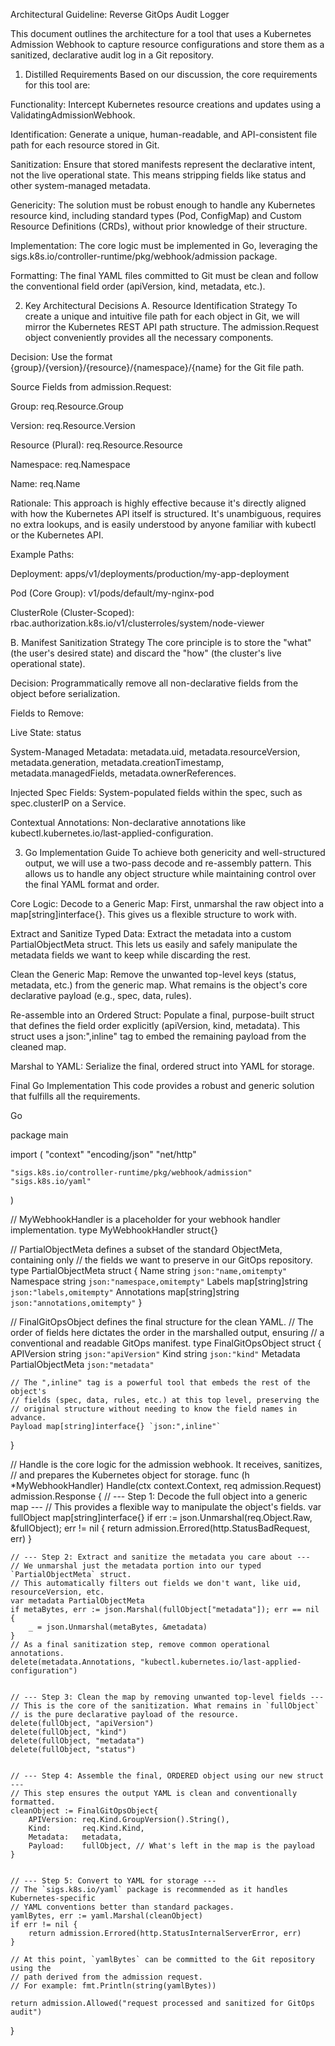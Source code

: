 Architectural Guideline: Reverse GitOps Audit Logger

This document outlines the architecture for a tool that uses a Kubernetes Admission Webhook to capture resource configurations and store them as a sanitized, declarative audit log in a Git repository.

1. Distilled Requirements
Based on our discussion, the core requirements for this tool are:

Functionality: Intercept Kubernetes resource creations and updates using a ValidatingAdmissionWebhook.

Identification: Generate a unique, human-readable, and API-consistent file path for each resource stored in Git.

Sanitization: Ensure that stored manifests represent the declarative intent, not the live operational state. This means stripping fields like status and other system-managed metadata.

Genericity: The solution must be robust enough to handle any Kubernetes resource kind, including standard types (Pod, ConfigMap) and Custom Resource Definitions (CRDs), without prior knowledge of their structure.

Implementation: The core logic must be implemented in Go, leveraging the sigs.k8s.io/controller-runtime/pkg/webhook/admission package.

Formatting: The final YAML files committed to Git must be clean and follow the conventional field order (apiVersion, kind, metadata, etc.).

2. Key Architectural Decisions
A. Resource Identification Strategy
To create a unique and intuitive file path for each object in Git, we will mirror the Kubernetes REST API path structure. The admission.Request object conveniently provides all the necessary components.

Decision: Use the format {group}/{version}/{resource}/{namespace}/{name} for the Git file path.

Source Fields from admission.Request:

Group: req.Resource.Group

Version: req.Resource.Version

Resource (Plural): req.Resource.Resource

Namespace: req.Namespace

Name: req.Name

Rationale: This approach is highly effective because it's directly aligned with how the Kubernetes API itself is structured. It's unambiguous, requires no extra lookups, and is easily understood by anyone familiar with kubectl or the Kubernetes API.

Example Paths:

Deployment: apps/v1/deployments/production/my-app-deployment

Pod (Core Group): v1/pods/default/my-nginx-pod

ClusterRole (Cluster-Scoped): rbac.authorization.k8s.io/v1/clusterroles/system/node-viewer

B. Manifest Sanitization Strategy
The core principle is to store the "what" (the user's desired state) and discard the "how" (the cluster's live operational state).

Decision: Programmatically remove all non-declarative fields from the object before serialization.

Fields to Remove:

Live State: status

System-Managed Metadata: metadata.uid, metadata.resourceVersion, metadata.generation, metadata.creationTimestamp, metadata.managedFields, metadata.ownerReferences.

Injected Spec Fields: System-populated fields within the spec, such as spec.clusterIP on a Service.

Contextual Annotations: Non-declarative annotations like kubectl.kubernetes.io/last-applied-configuration.

3. Go Implementation Guide
To achieve both genericity and well-structured output, we will use a two-pass decode and re-assembly pattern. This allows us to handle any object structure while maintaining control over the final YAML format and order.

Core Logic:
Decode to a Generic Map: First, unmarshal the raw object into a map[string]interface{}. This gives us a flexible structure to work with.

Extract and Sanitize Typed Data: Extract the metadata into a custom PartialObjectMeta struct. This lets us easily and safely manipulate the metadata fields we want to keep while discarding the rest.

Clean the Generic Map: Remove the unwanted top-level keys (status, metadata, etc.) from the generic map. What remains is the object's core declarative payload (e.g., spec, data, rules).

Re-assemble into an Ordered Struct: Populate a final, purpose-built struct that defines the field order explicitly (apiVersion, kind, metadata). This struct uses a json:",inline" tag to embed the remaining payload from the cleaned map.

Marshal to YAML: Serialize the final, ordered struct into YAML for storage.

Final Go Implementation
This code provides a robust and generic solution that fulfills all the requirements.

Go

package main

import (
	"context"
	"encoding/json"
	"net/http"

	"sigs.k8s.io/controller-runtime/pkg/webhook/admission"
	"sigs.k8s.io/yaml"
)

// MyWebhookHandler is a placeholder for your webhook handler implementation.
type MyWebhookHandler struct{}

// PartialObjectMeta defines a subset of the standard ObjectMeta, containing only
// the fields we want to preserve in our GitOps repository.
type PartialObjectMeta struct {
	Name        string            `json:"name,omitempty"`
	Namespace   string            `json:"namespace,omitempty"`
	Labels      map[string]string `json:"labels,omitempty"`
	Annotations map[string]string `json:"annotations,omitempty"`
}

// FinalGitOpsObject defines the final structure for the clean YAML.
// The order of fields here dictates the order in the marshalled output, ensuring
// a conventional and readable GitOps manifest.
type FinalGitOpsObject struct {
	APIVersion string `json:"apiVersion"`
	Kind       string `json:"kind"`
	Metadata   PartialObjectMeta `json:"metadata"`

	// The ",inline" tag is a powerful tool that embeds the rest of the object's
	// fields (spec, data, rules, etc.) at this top level, preserving the
	// original structure without needing to know the field names in advance.
	Payload map[string]interface{} `json:",inline"`
}

// Handle is the core logic for the admission webhook. It receives, sanitizes,
// and prepares the Kubernetes object for storage.
func (h *MyWebhookHandler) Handle(ctx context.Context, req admission.Request) admission.Response {
	// --- Step 1: Decode the full object into a generic map ---
	// This provides a flexible way to manipulate the object's fields.
	var fullObject map[string]interface{}
	if err := json.Unmarshal(req.Object.Raw, &fullObject); err != nil {
		return admission.Errored(http.StatusBadRequest, err)
	}

	// --- Step 2: Extract and sanitize the metadata you care about ---
	// We unmarshal just the metadata portion into our typed `PartialObjectMeta` struct.
	// This automatically filters out fields we don't want, like uid, resourceVersion, etc.
	var metadata PartialObjectMeta
	if metaBytes, err := json.Marshal(fullObject["metadata"]); err == nil {
		_ = json.Unmarshal(metaBytes, &metadata)
	}
	// As a final sanitization step, remove common operational annotations.
	delete(metadata.Annotations, "kubectl.kubernetes.io/last-applied-configuration")


	// --- Step 3: Clean the map by removing unwanted top-level fields ---
	// This is the core of the sanitization. What remains in `fullObject`
	// is the pure declarative payload of the resource.
	delete(fullObject, "apiVersion")
	delete(fullObject, "kind")
	delete(fullObject, "metadata")
	delete(fullObject, "status")


	// --- Step 4: Assemble the final, ORDERED object using our new struct ---
	// This step ensures the output YAML is clean and conventionally formatted.
	cleanObject := FinalGitOpsObject{
		APIVersion: req.Kind.GroupVersion().String(),
		Kind:       req.Kind.Kind,
		Metadata:   metadata,
		Payload:    fullObject, // What's left in the map is the payload
	}


	// --- Step 5: Convert to YAML for storage ---
	// The `sigs.k8s.io/yaml` package is recommended as it handles Kubernetes-specific
	// YAML conventions better than standard packages.
	yamlBytes, err := yaml.Marshal(cleanObject)
	if err != nil {
		return admission.Errored(http.StatusInternalServerError, err)
	}

	// At this point, `yamlBytes` can be committed to the Git repository using the
	// path derived from the admission request.
	// For example: fmt.Println(string(yamlBytes))

	return admission.Allowed("request processed and sanitized for GitOps audit")
}
